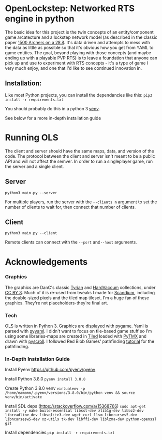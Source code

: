 # OpenLockstep: Networked RTS engine in python

The basic idea for this project is the twin concepts of an entity/component game arcatecture and a lockstep network model (as described in the classic paper [1500 Archers on a 28.8](https://www.gamasutra.com/view/feature/131503/1500_archers_on_a_288_network_.php). It's data driven and attempts to mess with the data as little as possible so that it's obvious how you get from YAML to game entities. The goal, beyond playing with those concepts (and maybe ending up with a playable PVP RTS) is to leave a foundation that anyone can pick up and use to experiment with RTS concepts - it's a type of game I very much enjoy, and one that I'd like to see continued innovation in.


## Installation:
Like most Python projects, you can install the dependancies like this:
`pip3 install -r requirements.txt`

You should probably do this in a python 3 [venv](http://docs.python-guide.org/en/latest/dev/virtualenvs/).

See below for a more in-depth installation guide


# Running OLS

The client and server should have the same maps, data, and version of the code. The protocol between the client and server isn't meant to be a public API and will not affect the semver. In order to run a singleplayer game, run the server and a single client. 

## Server

`python3 main.py --server`

For multiple players, run the server with the `--clients n` argument to set the number of clients to wait for, then connect that number of clients. 

## Client

`python3 main.py --client`

Remote clients can connect with the `--port` and`--host` arguments.  
# Acknowledgements

### Graphics

The graphics are DanC's classic [Tyrian](http://www.lostgarden.com/2007/04/free-game-graphics-tyrian-ships-and.html) and [HardVaccum](http://www.lostgarden.com/2005/03/game-post-mortem-hard-vacuum.html) collections, under [CC BY 3](https://creativecommons.org/licenses/by-sa/3.0/). Much of it is re-used from tweaks I made for [Scandium](http://github.com/eamonnmr/scandium_rts), including the double-sized pixels and the tiled map tileset. I'm a huge fan of these graphics. They're not placeholders-they're final art.

### Tech

OLS is written in  Python 3. Graphics are displayed with [pygame](http://pygame.org). Yaml is parsed with [pyyaml](http://pyyaml.org/wiki/PyYAML). I didn't want to focus on tile-based game stuff so I'm using some libraries-maps are created in [Tiled](http://www.mapeditor.org/) loaded with [PyTMX](https://github.com/bitcraft/PyTMX) and drawn with [pyscroll](https://github.com/bitcraft/pyscroll). I followed Red Blob Games' pathfinding [tutorial](https://www.redblobgames.com/pathfinding/a-star/introduction.html) for the pathfinding.

### In-Depth Installation Guide

Install Pyenv
https://github.com/pyenv/pyenv

Install Python 3.8.0
`pyenv install 3.8.0`

Create Python 3.8.0 venv
`virtualenv -p /home/eamonn/.pyenv/versions/3.8.0/bin/python venv && source venv/bin/activate`

Install SDL deps (https://stackoverflow.com/a/15368766)
`sudo apt-get install -y make build-essential libssl-dev zlib1g-dev libbz2-dev libreadline-dev libsqlite3-dev wget curl llvm libncurses5-dev libncursesw5-dev xz-utils tk-dev libffi-dev liblzma-dev python-openssl git`

Install dependencies 
`pip install -r requirements.txt`

